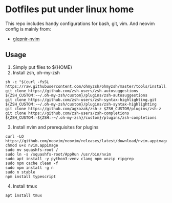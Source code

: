 # Dotfiles put under linux home

This repo includes handy configurations for bash, git, vim.
And neovim config is mainly from:
* [glepnir-nvim](https://github.com/glepnir-nvim)

## Usage

1. Simply put files to ${HOME}
2. Install zsh, oh-my-zsh
```
sh -c "$(curl -fsSL https://raw.githubusercontent.com/ohmyzsh/ohmyzsh/master/tools/install.sh)"
git clone https://github.com/zsh-users/zsh-autosuggestions ${ZSH_CUSTOM:-~/.oh-my-zsh/custom}/plugins/zsh-autosuggestions
git clone https://github.com/zsh-users/zsh-syntax-highlighting.git ${ZSH_CUSTOM:-~/.oh-my-zsh/custom}/plugins/zsh-syntax-highlighting
git clone https://github.com/agkozak/zsh-z $ZSH_CUSTOM/plugins/zsh-z
git clone https://github.com/zsh-users/zsh-completions ${ZSH_CUSTOM:-${ZSH:-~/.oh-my-zsh}/custom}/plugins/zsh-completions
```
3. Install nvim and prerequisites for plugins
```
curl -LO https://github.com/neovim/neovim/releases/latest/download/nvim.appimage
chmod u+x nvim.appimage
sudo mv squashfs-root /
sudo ln -s /squashfs-root/AppRun /usr/bin/nvim
sudo apt install -y python3-venv clang npm unzip ripgrep
sudo npm cache clean -f
sudo npm install -g n
sudo n stable
npm install typescript
```
4. Install tmux
```
apt install tmux
```
